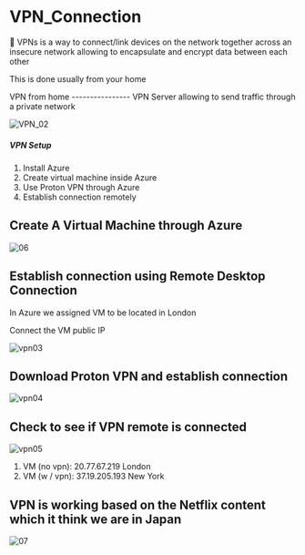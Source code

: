 # VPN_Connection

<p>🛜 VPNs is a way to connect/link devices on the network together across an insecure network allowing to encapsulate and encrypt data between each other</p>
<p>This is done usually from your home</p>
<p>VPN from home ---------------- VPN Server allowing to send traffic through a private network</p>

![VPN_02](https://github.com/Keepcodingjoni619/VPN_Connection/assets/82996237/96e89afc-6699-4981-82c7-e6c3d3a42d9a)

<h5>VPN Setup</h5>
<ol>
  <li>Install Azure</li>
  <li>Create virtual machine inside Azure</li>
  <li>Use Proton VPN through Azure</li>
  <li>Establish connection remotely</li>
</ol>

<h2>Create A Virtual Machine through Azure</h2>

![06](https://github.com/Keepcodingjoni619/VPN_Connection/assets/82996237/1bc7eca7-7514-4c94-82d8-64e482d1dc95)

<h2>Establish connection using Remote Desktop Connection</h2>
<p>In Azure we assigned VM to be located in London</p>
<p>Connect the VM public IP</p>

![vpn03](https://github.com/Keepcodingjoni619/VPN_Connection/assets/82996237/084a4d25-ea07-44a9-bf5d-05ec03b30b65)

<h2>Download Proton VPN and establish connection</h2>

![vpn04](https://github.com/Keepcodingjoni619/VPN_Connection/assets/82996237/b3ed66d1-6937-4283-be9b-16b6c659d284)

<h2>Check to see if VPN remote is connected</h2>

![vpn05](https://github.com/Keepcodingjoni619/VPN_Connection/assets/82996237/7679bcd5-c9db-49e3-95db-e45c4588e57e)

<ol>
  <li>VM (no vpn): 20.77.67.219 London</li>
  <li>VM (w / vpn): 37.19.205.193 New York</li>
</ol>

<h2>VPN is working based on the Netflix content which it think we are in Japan</h2>

![07](https://github.com/Keepcodingjoni619/VPN_Connection/assets/82996237/437b2455-68e8-4ebe-a9a3-97b7002f8cc1)

